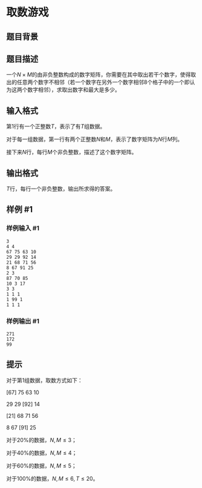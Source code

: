 # 取数游戏

## 题目背景



## 题目描述

一个$N \times M$的由非负整数构成的数字矩阵，你需要在其中取出若干个数字，使得取出的任意两个数字不相邻（若一个数字在另外一个数字相邻$8$个格子中的一个即认为这两个数字相邻），求取出数字和最大是多少。


## 输入格式

第1行有一个正整数$T$，表示了有$T$组数据。

对于每一组数据，第一行有两个正整数$N$和$M$，表示了数字矩阵为$N$行$M$列。

接下来$N$行，每行$M$个非负整数，描述了这个数字矩阵。

## 输出格式

$T$行，每行一个非负整数，输出所求得的答案。


## 样例 #1

### 样例输入 #1
```
3
4 4
67 75 63 10
29 29 92 14
21 68 71 56
8 67 91 25
2 3
87 70 85
10 3 17
3 3
1 1 1
1 99 1
1 1 1

```

### 样例输出 #1

```
271
172
99
```

## 提示

对于第1组数据，取数方式如下：

[67] 75 63 10

29 29 [92] 14

[21] 68 71 56

8 67 [91] 25

对于$20\%$的数据，$N, M≤3$；

对于$40\%$的数据，$N,M≤4$；

对于$60\%$的数据，$N, M≤5$；

对于$100\%$的数据，$N, M≤6,T≤20$。

